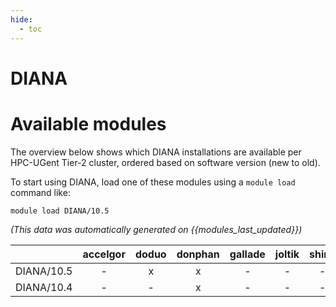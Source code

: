 ```yaml
---
hide:
  - toc
---
```


DIANA
=====

# Available modules


The overview below shows which DIANA installations are available per HPC-UGent Tier-2 cluster, ordered based on software version (new to old).

To start using DIANA, load one of these modules using a `module load` command like:

```shell
module load DIANA/10.5
```

*(This data was automatically generated on {{modules_last_updated}})*  

| |accelgor|doduo|donphan|gallade|joltik|shinx|
| :---: | :---: | :---: | :---: | :---: | :---: | :---: |
|DIANA/10.5|-|x|x|-|-|-|
|DIANA/10.4|-|-|x|-|-|-|
